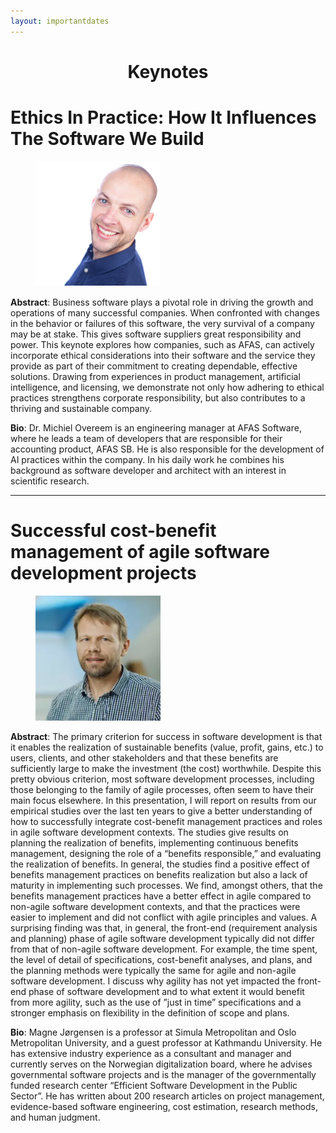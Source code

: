 ```yaml
---
layout: importantdates
---
```



<h1 class="display-4" style="text-align: center;">
	Keynotes
</h1>

<h1 class="display-10" style="text-align: left;">
        Ethics In Practice: How It Influences The Software We Build
</h1>
    
<figure>
        <img src="/assets/images/Michiel.PNG" alt="" width="200" height="200">
      
</figure>  

<p> <b>Abstract</b>: Business software plays a pivotal role in driving the growth and operations of many successful companies. When confronted with changes in the behavior or failures of this software, the very survival of a company may be at stake. This gives software suppliers great responsibility and power. This keynote explores how companies, such as AFAS, can actively incorporate ethical considerations into their software and the service they provide as part of their commitment to creating dependable, effective solutions. Drawing from experiences in product management, artificial intelligence, and licensing, we demonstrate not only how adhering to ethical practices strengthens corporate responsibility, but also contributes to a thriving and sustainable company. </p>


<p><b>Bio</b>: Dr. Michiel Overeem is an engineering manager at AFAS Software, where he leads a team of developers that are responsible for their accounting product, AFAS SB. He is also responsible for the development of AI practices within the company. In his daily work he combines his background as software developer and architect with an interest in scientific research.</p>

<hr>
<h1 class="display-10" style="text-align: left;">
        Successful cost-benefit management of agile software development projects
</h1>

<figure>
        <img src="/assets/images/Magne.PNG" alt="" width="200" height="200">
      
</figure> 

<p> <b>Abstract</b>:
The primary criterion for success in software development is that it enables the realization of sustainable benefits (value, profit, gains, etc.) to users, clients, and other stakeholders and that these benefits are sufficiently large to make the investment (the cost) worthwhile. Despite this pretty obvious criterion, most software development processes, including those belonging to the family of agile processes, often seem to have their main focus elsewhere. In this presentation, I will report on results from our empirical studies over the last ten years to give a better understanding of how to successfully integrate cost-benefit management practices and roles in agile software development contexts. The studies give results on planning the realization of benefits, implementing continuous benefits management, designing the role of a “benefits responsible,” and evaluating the realization of benefits. In general, the studies find a positive effect of benefits management practices on benefits realization but also a lack of maturity in implementing such processes. We find, amongst others, that the benefits management practices have a better effect in agile compared to non-agile software development contexts, and that the practices were easier to implement and did not conflict with agile principles and values. A surprising finding was that, in general, the front-end (requirement analysis and planning) phase of agile software development typically did not differ from that of non-agile software development. For example, the time spent, the level of detail of specifications, cost-benefit analyses, and plans, and the planning methods were typically the same for agile and non-agile software development. I discuss why agility has not yet impacted the front-end phase of software development and to what extent it would benefit from more agility, such as the use of ”just in time” specifications and a stronger emphasis on flexibility in the definition of scope and plans.

</p>

<p><b>Bio</b>: 
Magne Jørgensen is a professor at Simula Metropolitan and Oslo Metropolitan University, and a guest professor at Kathmandu University. He has extensive industry experience as a consultant and manager and currently serves on the Norwegian digitalization board, where he advises governmental software projects and is the manager of the governmentally funded research center “Efficient Software Development in the Public Sector”. He has written about 200 research articles on project management, evidence-based software engineering, cost estimation, research methods, and human judgment.

</p>
